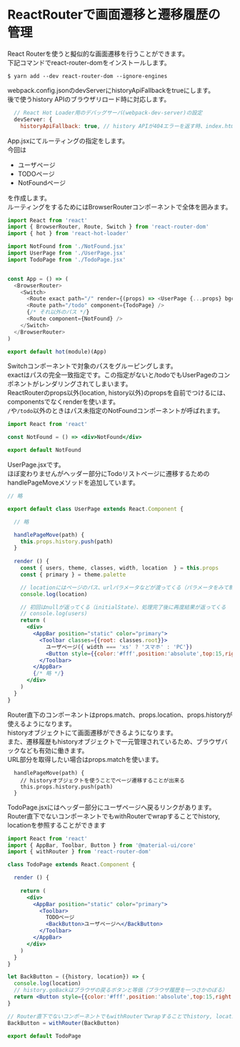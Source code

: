 # ReactRouterで画面遷移と遷移履歴の管理

React Routerを使うと擬似的な画面遷移を行うことができます。  
下記コマンドでreact-router-domをインストールします。  

```
$ yarn add --dev react-router-dom --ignore-engines
```

webpack.config.jsonのdevServerにhistoryApiFallbackをtrueにします。  
後で使うhistory APIのブラウザリロード時に対応します。  

```webpack.config.js
  // React Hot Loader用のデバッグサーバ(webpack-dev-server)の設定
  devServer: {
    historyApiFallback: true, // history APIが404エラーを返す時、index.htmlに遷移(ブラウザリロード時など) 
```

App.jsxにてルーティングの指定をします。  
今回は  

* ユーザページ
* TODOページ
* NotFoundページ

を作成します。  
ルーティングをするためにはBrowserRouterコンポーネントで全体を囲みます。  

```App.js
import React from 'react'
import { BrowserRouter, Route, Switch } from 'react-router-dom'
import { hot } from 'react-hot-loader'

import NotFound from './NotFound.jsx'
import UserPage from './UserPage.jsx'
import TodoPage from './TodoPage.jsx'


const App = () => (
  <BrowserRouter>
    <Switch>
      <Route exact path="/" render={(props) => <UserPage {...props} bgcolor='#a0f0a0' />} />
      <Route path="/todo" component={TodoPage} /> 
      {/* それ以外のパス */}
      <Route component={NotFound} />　
    </Switch>
  </BrowserRouter>
)

export default hot(module)(App)
```

Switchコンポーネントで対象のパスをグルーピングします。  
exactはパスの完全一致指定です。この指定がないと/todoでもUserPageのコンポネントがレンダリングされてしまいます。  
ReactRouterのprops以外(location, history以外)のpropsを自前でつけるには、componentsでなくrenderを使います。  
`/`や`/todo`以外のときはパス未指定のNotFoundコンポーネントが呼ばれます。  

```NotFound.jsx
import React from 'react'

const NotFound = () => <div>NotFound</div>

export default NotFound
```

UserPage.jsxです。  
ほぼ変わりませんがヘッダー部分にTodoリストページに遷移するためのhandlePageMoveメソッドを追加しています。  

```UserPage.jsx
// 略

export default class UserPage extends React.Component {

  // 略

  handlePageMove(path) {
    this.props.history.push(path)
  }
  
  render () {
    const { users, theme, classes, width, location  } = this.props
    const { primary } = theme.palette

    // locationにはページのパス、urlパラメータなどが渡ってくる（パラメータをみて制御したい場合などに使う）
    console.log(location)

    // 初回はnullが返ってくる（initialState）、処理完了後に再度結果が返ってくる
    // console.log(users)
    return (
      <div>
        <AppBar position="static" color="primary">
          <Toolbar classes={{root: classes.root}}>
            ユーザページ({ width === 'xs' ? 'スマホ' : 'PC'})
            <Button style={{color:'#fff',position:'absolute',top:15,right:0}} onClick={()=> this.handlePageMove('/todo')}>TODOページへ</Button>
          </Toolbar>
        </AppBar>
        {/* 略 */}
      </div>
    )
  }
}
```

Router直下のコンポーネントはprops.match、props.location、props.historyが使えるようになります。  
historyオブジェクトにて画面遷移ができるようになります。  
また、遷移履歴もhistoryオブジェクトで一元管理されているため、ブラウザバックなども有効に働きます。  
URL部分を取得したい場合はprops.matchを使います。  

```
  handlePageMove(path) {
    // historyオブジェクトを使うことでページ遷移することが出来る
    this.props.history.push(path)
  }
```

TodoPage.jsxにはヘッダー部分にユーザページへ戻るリンクがあります。  
Router直下でないコンポーネントでもwithRouterでwrapすることでhistory, locationを参照することができます  

```TodoPage.jsx
import React from 'react'
import { AppBar, Toolbar, Button } from '@material-ui/core'
import { withRouter } from 'react-router-dom'

class TodoPage extends React.Component {

  render () {
    
    return (
      <div>
        <AppBar position="static" color="primary">
          <Toolbar>
            TODOページ
            <BackButton>ユーザページへ</BackButton>
          </Toolbar>
        </AppBar>
      </div>
    )
  }
}

let BackButton = ({history, location}) => {
  console.log(location)
  // history.goBackはブラウザの戻るボタンと等価（ブラウザ履歴を一つさかのぼる）
  return <Button style={{color:'#fff',position:'absolute',top:15,right:0}} onClick={()=> history.goBack()}>ユーザページへ</Button>
}

// Router直下でないコンポーネントでもwithRouterでwrapすることでhistory, locationを参照することができる
BackButton = withRouter(BackButton)

export default TodoPage
```